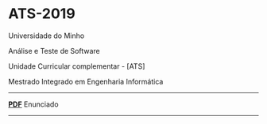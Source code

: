 # ATS-2019

Universidade do Minho

Análise e Teste de Software

Unidade Curricular complementar - [ATS]

Mestrado Integrado em Engenharia Informática

---

[**PDF**](https://github.com/Dukawp/ATS-2019/blob/master/projeto.pdf) Enunciado


---
